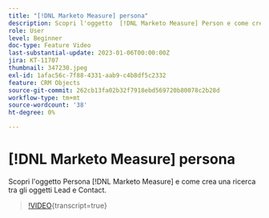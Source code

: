 ```yaml
---
title: "[!DNL Marketo Measure] persona"
description: Scopri l'oggetto  [!DNL Marketo Measure] Person e come crea una ricerca tra gli oggetti Lead e Contact.
role: User
level: Beginner
doc-type: Feature Video
last-substantial-update: 2023-01-06T00:00:00Z
jira: KT-11707
thumbnail: 347230.jpeg
exl-id: 1afac56c-7f88-4331-aab9-c4b8df5c2332
feature: CRM Objects
source-git-commit: 262cb13fa02b32f7918ebd569720b80078c2b28d
workflow-type: tm+mt
source-wordcount: '38'
ht-degree: 0%

---
```


# [!DNL Marketo Measure] persona

Scopri l&#39;oggetto Persona [!DNL Marketo Measure] e come crea una ricerca tra gli oggetti Lead e Contact.

>[!VIDEO](https://video.tv.adobe.com/v/347230/?learn=on){transcript=true}
